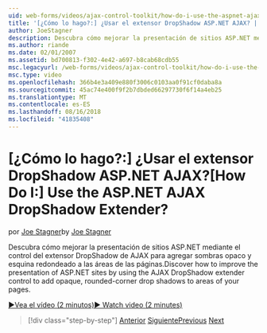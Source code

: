```yaml
---
uid: web-forms/videos/ajax-control-toolkit/how-do-i-use-the-aspnet-ajax-dropshadow-extender
title: '[¿Cómo lo hago?:] ¿Usar el extensor DropShadow ASP.NET AJAX? | Microsoft Docs'
author: JoeStagner
description: Descubra cómo mejorar la presentación de sitios ASP.NET mediante el control del extensor DropShadow de AJAX para agregar sombras opaco y esquina redondeado a áreas o...
ms.author: riande
ms.date: 02/01/2007
ms.assetid: bd700813-f302-4e42-a697-b8cab68cdb55
msc.legacyurl: /web-forms/videos/ajax-control-toolkit/how-do-i-use-the-aspnet-ajax-dropshadow-extender
msc.type: video
ms.openlocfilehash: 366b4e3a409e880f3006c0103aa0f91cf0daba8a
ms.sourcegitcommit: 45ac74e400f9f2b7dbded66297730f6f14a4eb25
ms.translationtype: MT
ms.contentlocale: es-ES
ms.lasthandoff: 08/16/2018
ms.locfileid: "41835408"
---
```

<a name="how-do-i-use-the-aspnet-ajax-dropshadow-extender"></a><span data-ttu-id="16406-104">[¿Cómo lo hago?:] ¿Usar el extensor DropShadow ASP.NET AJAX?</span><span class="sxs-lookup"><span data-stu-id="16406-104">[How Do I:] Use the ASP.NET AJAX DropShadow Extender?</span></span>
====================
<span data-ttu-id="16406-105">por [Joe Stagner](https://github.com/JoeStagner)</span><span class="sxs-lookup"><span data-stu-id="16406-105">by [Joe Stagner](https://github.com/JoeStagner)</span></span>

<span data-ttu-id="16406-106">Descubra cómo mejorar la presentación de sitios ASP.NET mediante el control del extensor DropShadow de AJAX para agregar sombras opaco y esquina redondeado a las áreas de las páginas.</span><span class="sxs-lookup"><span data-stu-id="16406-106">Discover how to improve the presentation of ASP.NET sites by using the AJAX DropShadow extender control to add opaque, rounded-corner drop shadows to areas of your pages.</span></span>

[<span data-ttu-id="16406-107">&#9654;Vea el vídeo (2 minutos)</span><span class="sxs-lookup"><span data-stu-id="16406-107">&#9654; Watch video (2 minutes)</span></span>](https://channel9.msdn.com/Blogs/ASP-NET-Site-Videos/how-do-i-use-the-aspnet-ajax-dropshadow-extender)

> [!div class="step-by-step"]
> <span data-ttu-id="16406-108">[Anterior](how-do-i-use-the-aspnet-ajax-togglebutton-extender.md)
> [Siguiente](how-do-i-use-the-aspnet-ajax-passwordstrength-extender.md)</span><span class="sxs-lookup"><span data-stu-id="16406-108">[Previous](how-do-i-use-the-aspnet-ajax-togglebutton-extender.md)
[Next](how-do-i-use-the-aspnet-ajax-passwordstrength-extender.md)</span></span>
